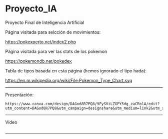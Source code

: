 # Proyecto_IA
Proyecto Final de Inteligencia Artificial


Página visitada para selcción de movimientos:

https://pokexperto.net/index2.php


Página visitada para ver las stats de los pokemon

https://pokemondb.net/pokedex

Tabla de tipos basada en esta página (hemos ignorado el tipo hada):

https://en.m.wikipedia.org/wiki/File:Pokemon_Type_Chart.svg

---

Presentación:

```
https://www.canva.com/design/DAGod8R7PQ8/9FySViLZGPY5dg_zaCRolA/edit?utm_content=DAGod8R7PQ8&utm_campaign=designshare&utm_medium=link2&utm_source=sharebutton
```

---
Video

```Youtube

```

---
